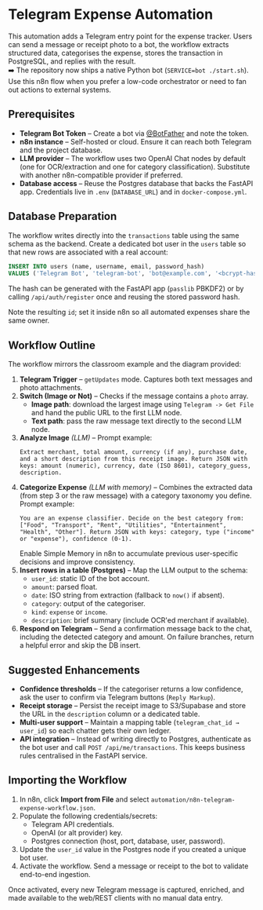 # Telegram Expense Automation

This automation adds a Telegram entry point for the expense tracker. Users can send a message or receipt photo to a bot, the workflow extracts structured data, categorises the expense, stores the transaction in PostgreSQL, and replies with the result.  
➡️ The repository now ships a native Python bot (`SERVICE=bot ./start.sh`). Use this n8n flow when you prefer a low-code orchestrator or need to fan out actions to external systems.

## Prerequisites

- **Telegram Bot Token** – Create a bot via [@BotFather](https://core.telegram.org/bots#6-botfather) and note the token.
- **n8n instance** – Self-hosted or cloud. Ensure it can reach both Telegram and the project database.
- **LLM provider** – The workflow uses two OpenAI Chat nodes by default (one for OCR/extraction and one for category classification). Substitute with another n8n-compatible provider if preferred.
- **Database access** – Reuse the Postgres database that backs the FastAPI app. Credentials live in `.env` (`DATABASE_URL`) and in `docker-compose.yml`.

## Database Preparation

The workflow writes directly into the `transactions` table using the same schema as the backend. Create a dedicated bot user in the `users` table so that new rows are associated with a real account:

```sql
INSERT INTO users (name, username, email, password_hash)
VALUES ('Telegram Bot', 'telegram-bot', 'bot@example.com', '<bcrypt-hash>');
```

The hash can be generated with the FastAPI app (`passlib` PBKDF2) or by calling `/api/auth/register` once and reusing the stored password hash.

Note the resulting `id`; set it inside n8n so all automated expenses share the same owner.

## Workflow Outline

The workflow mirrors the classroom example and the diagram provided:

1. **Telegram Trigger** – `getUpdates` mode. Captures both text messages and photo attachments.
2. **Switch (Image or Not)** – Checks if the message contains a `photo` array.
   - **Image path**: download the largest image using `Telegram -> Get File` and hand the public URL to the first LLM node.
   - **Text path**: pass the raw message text directly to the second LLM node.
3. **Analyze Image** *(LLM)* – Prompt example:
   ```
   Extract merchant, total amount, currency (if any), purchase date, and a short description from this receipt image. Return JSON with keys: amount (numeric), currency, date (ISO 8601), category_guess, description.
   ```
4. **Categorize Expense** *(LLM with memory)* – Combines the extracted data (from step 3 or the raw message) with a category taxonomy you define. Prompt example:
   ```
   You are an expense classifier. Decide on the best category from: ["Food", "Transport", "Rent", "Utilities", "Entertainment", "Health", "Other"]. Return JSON with keys: category, type ("income" or "expense"), confidence (0-1).
   ```
   Enable Simple Memory in n8n to accumulate previous user-specific decisions and improve consistency.
5. **Insert rows in a table (Postgres)** – Map the LLM output to the schema:
   - `user_id`: static ID of the bot account.
   - `amount`: parsed float.
   - `date`: ISO string from extraction (fallback to `now()` if absent).
   - `category`: output of the categoriser.
   - `kind`: `expense` or `income`.
   - `description`: brief summary (include OCR'ed merchant if available).
6. **Respond on Telegram** – Send a confirmation message back to the chat, including the detected category and amount. On failure branches, return a helpful error and skip the DB insert.

## Suggested Enhancements

- **Confidence thresholds** – If the categoriser returns a low confidence, ask the user to confirm via Telegram buttons (`Reply Markup`).
- **Receipt storage** – Persist the receipt image to S3/Supabase and store the URL in the `description` column or a dedicated table.
- **Multi-user support** – Maintain a mapping table (`telegram_chat_id → user_id`) so each chatter gets their own ledger.
- **API integration** – Instead of writing directly to Postgres, authenticate as the bot user and call `POST /api/me/transactions`. This keeps business rules centralised in the FastAPI service.

## Importing the Workflow

1. In n8n, click **Import from File** and select `automation/n8n-telegram-expense-workflow.json`.
2. Populate the following credentials/secrets:
   - Telegram API credentials.
   - OpenAI (or alt provider) key.
   - Postgres connection (host, port, database, user, password).
3. Update the `user_id` value in the Postgres node if you created a unique bot user.
4. Activate the workflow. Send a message or receipt to the bot to validate end-to-end ingestion.

Once activated, every new Telegram message is captured, enriched, and made available to the web/REST clients with no manual data entry.
